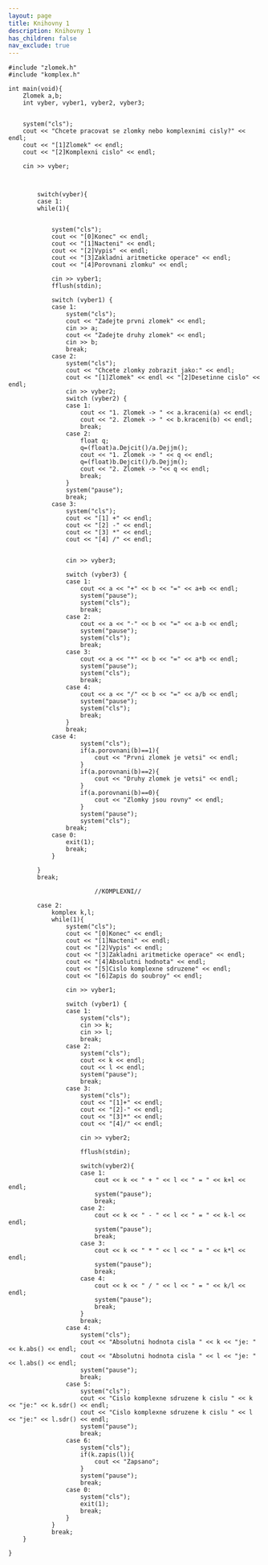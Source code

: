 ```yaml
---
layout: page
title: Knihovny 1
description: Knihovny 1
has_children: false
nav_exclude: true
---
```

    #include "zlomek.h"
    #include "komplex.h"

    int main(void){
        Zlomek a,b;
        int vyber, vyber1, vyber2, vyber3;
        
        
        system("cls");
        cout << "Chcete pracovat se zlomky nebo komplexnimi cisly?" << endl;
        cout << "[1]Zlomek" << endl;
        cout << "[2]Komplexni cislo" << endl;
        
        cin >> vyber;
        
            
            
            switch(vyber){
            case 1:
            while(1){
                
            
                system("cls");
                cout << "[0]Konec" << endl;
                cout << "[1]Nacteni" << endl;
                cout << "[2]Vypis" << endl;
                cout << "[3]Zakladni aritmeticke operace" << endl;
                cout << "[4]Porovnani zlomku" << endl;
                
                cin >> vyber1;
                fflush(stdin);
                
                switch (vyber1) {
                case 1:
                    system("cls");
                    cout << "Zadejte prvni zlomek" << endl;
                    cin >> a;
                    cout << "Zadejte druhy zlomek" << endl;
                    cin >> b;
                    break;
                case 2:
                    system("cls");
                    cout << "Chcete zlomky zobrazit jako:" << endl;
                    cout << "[1]Zlomek" << endl << "[2]Desetinne cislo" << endl;
                    cin >> vyber2;
                    switch (vyber2) {
                    case 1:
                        cout << "1. Zlomek -> " << a.kraceni(a) << endl;
                        cout << "2. Zlomek -> " << b.kraceni(b) << endl;
                        break;
                    case 2:
                        float q;
                        q=(float)a.Dejcit()/a.Dejjm();
                        cout << "1. Zlomek -> " << q << endl;
                        q=(float)b.Dejcit()/b.Dejjm();
                        cout << "2. Zlomek -> "<< q << endl;
                        break;
                    }
                    system("pause");
                    break;
                case 3:
                    system("cls");
                    cout << "[1] +" << endl;
                    cout << "[2] -" << endl;
                    cout << "[3] *" << endl;
                    cout << "[4] /" << endl;
                    
                    
                    cin >> vyber3;
                    
                    switch (vyber3) {
                    case 1:
                        cout << a << "+" << b << "=" << a+b << endl;
                        system("pause");
                        system("cls");
                        break;
                    case 2:
                        cout << a << "-" << b << "=" << a-b << endl;
                        system("pause");
                        system("cls");
                        break;
                    case 3:
                        cout << a << "*" << b << "=" << a*b << endl;
                        system("pause");
                        system("cls");
                        break;
                    case 4:
                        cout << a << "/" << b << "=" << a/b << endl;
                        system("pause");
                        system("cls");
                        break;
                    }
                    break;
                case 4:
                        system("cls");
                        if(a.porovnani(b)==1){
                            cout << "Prvni zlomek je vetsi" << endl;
                        }
                        if(a.porovnani(b)==2){
                            cout << "Druhy zlomek je vetsi" << endl;
                        }
                        if(a.porovnani(b)==0){
                            cout << "Zlomky jsou rovny" << endl;
                        }
                        system("pause");
                        system("cls");
                    break;
                case 0:
                    exit(1);
                    break;
                }
                
            }
            break;
            
                            //KOMPLEXNI//
                            
            case 2:
                komplex k,l;
                while(1){
                    system("cls");
                    cout << "[0]Konec" << endl;
                    cout << "[1]Nacteni" << endl;
                    cout << "[2]Vypis" << endl;
                    cout << "[3]Zakladni aritmeticke operace" << endl;
                    cout << "[4]Absolutni hodnota" << endl;
                    cout << "[5]Cislo komplexne sdruzene" << endl;
                    cout << "[6]Zapis do soubroy" << endl;
                    
                    cin >> vyber1;
                    
                    switch (vyber1) {
                    case 1:
                        system("cls");
                        cin >> k;
                        cin >> l;
                        break;
                    case 2:
                        system("cls");
                        cout << k << endl;
                        cout << l << endl;
                        system("pause");
                        break;
                    case 3:
                        system("cls");
                        cout << "[1]+" << endl;
                        cout << "[2]-" << endl;
                        cout << "[3]*" << endl;
                        cout << "[4]/" << endl;
                        
                        cin >> vyber2;
                        
                        fflush(stdin);
                        
                        switch(vyber2){
                        case 1:
                            cout << k << " + " << l << " = " << k+l << endl;
                            system("pause");
                            break;
                        case 2:
                            cout << k << " - " << l << " = " << k-l << endl;
                            system("pause");
                            break;
                        case 3:
                            cout << k << " * " << l << " = " << k*l << endl;
                            system("pause");
                            break;
                        case 4:
                            cout << k << " / " << l << " = " << k/l << endl;
                            system("pause");
                            break;
                        }
                        break;
                    case 4:
                        system("cls");
                        cout << "Absolutni hodnota cisla " << k << "je: " << k.abs() << endl;
                        cout << "Absolutni hodnota cisla " << l << "je: " << l.abs() << endl;
                        system("pause");
                        break;
                    case 5:
                        system("cls");
                        cout << "Cislo komplexne sdruzene k cislu " << k << "je:" << k.sdr() << endl;
                        cout << "Cislo komplexne sdruzene k cislu " << l << "je:" << l.sdr() << endl;
                        system("pause");
                        break;
                    case 6:
                        system("cls");
                        if(k.zapis(l)){
                            cout << "Zapsano";
                        }
                        system("pause");
                        break;
                    case 0:
                        system("cls");
                        exit(1);
                        break;
                    }
                }
                break;
        }
        
    } 